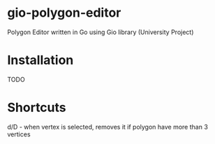 # gio-polygon-editor
Polygon Editor written in Go using Gio library (University Project)

# Installation
TODO

# Shortcuts
d/D - when vertex is selected, removes it if polygon have more than 3 vertices 
